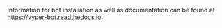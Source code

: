 Information for bot installation as well as documentation can be found at <https://vyper-bot.readthedocs.io>.
